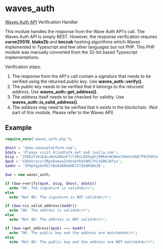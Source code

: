 # waves_auth
[Waves Auth API](https://docs.wavesplatform.com/en/development-and-api/client-api/auth-api.html) Verification Handler 

This module handles the response from the Wave Auth API's call. The Waves Auth API is simply REST. However, the response verification requires **curve25519**, **blake2b** and **keccak** hashing algorithms which Waves implemented in Typescript and few other languages but not PHP. This PHP module was manually converted from the 32-bit based Typescript implementations.

Verification steps:
1. The response from the API's call contain a *signature* that needs to be verified using the returned *public key*. Use **waves_auth::verify()**.
2. The *public key* needs to be verified that it belongs to the returned *address*. Use **waves_auth::get_address()**.
3. The *address* itself needs to be checked for validity. Use **waves_auth::is_valid_address()**.
4. The *address* may need to be verified that it exists in the blockchain. (Not part of this module. Please refer to the Waves API)

## Example
~~~php
require_once('waves_auth.php');

$host = 'demo.wavesplatform.com';
$data = 'Please visit blindtalk.net and jualla.com';
$sig = '2XbDzTvKJp4LxNzGJDwvF7rtYRcL8G5pphj9M64sHCNekt5HwYaXmE7PRJFWfavzRU5wdVYEwtJNyeLTnrWFTHoL';
$puk = 'CbDnhryczrZRpxDxmvwZndVukYkGV9H17hLXGRKJ8fyx';
$addr = '3P9pSqybo9S7tBu83KNG8HK72TZ6dR4DkZ8';

$wa = new waves_auth;

if ($wa->verify($puk, $sig, $host, $data))
  echo "OK: The signature is valid<br/>";
else
  echo "Not OK: The signature is NOT valid<br/>";

if ($wa->is_valid_address($addr))
  echo "OK: The address is valid<br/>";
else
  echo "Not OK: The address is NOT valid<br/>";

if ($wa->get_address($puk) === $addr)
  echo "OK: The public key and the address are matched<br/>";
else
  echo "Not OK: The public key and the address are NOT matched<br/>";
~~~

